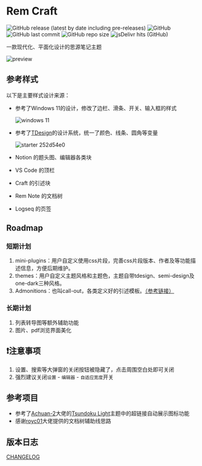 # Rem Craft

![GitHub release (latest by date including pre-releases)](https://img.shields.io/github/release/svchord/Rem-Craft?include_prereleases)
![GitHub](https://img.shields.io/github/license/svchord/Rem-Craft)
![GitHub last commit](https://img.shields.io/github/last-commit/svchord/Rem-Craft)
![GitHub repo size](https://img.shields.io/github/repo-size/svchord/Rem-Craft)
![jsDelivr hits (GitHub)](https://img.shields.io/jsdelivr/gh/hy/svchord/Rem-Craft?label=hits)

一款现代化、平面化设计的思源笔记主题

![preview](https://user-images.githubusercontent.com/61345763/190652183-501f01ca-93da-41d5-b5ee-ca35d3035be1.png)

## 参考样式

以下是主要样式设计来源：

- 参考了Windows 11的设计，修改了边栏、滑条、开关、输入框的样式

  ![windows 11](https://docs.microsoft.com/en-us/windows/apps/design/signature-experiences/images/color_light_controls_940.png)

- 参考了[TDesign](https://tdesign.tencent.com/)的设计系统，统一了颜色、线条、圆角等变量

  ![starter 252d54e0](https://user-images.githubusercontent.com/61345763/176590115-93fa2d29-a975-4a89-904c-6ba94295d3ee.png)
  
- Notion 的题头图、编辑器各类块
- VS Code 的顶栏
- Craft 的引述块
- Rem Note 的文档树
- Logseq 的页签

## Roadmap

### 短期计划

1. mini-plugins：用户自定义使用css片段，完善css片段版本、作者及等功能描述信息，方便后期维护。
2. themes：用户自定义主题风格和主题色，主题自带tdesign、semi-design及one-dark三种风格。
3. Admonitions：也叫call-out，各类定义好的引述模板。[（参考链接）](https://squidfunk.github.io/mkdocs-material/reference/admonitions/)

### 长期计划

1. 列表转导图等额外辅助功能
2. 图片、pdf浏览界面美化

## ❗注意事项

1. 设置、搜索等大弹窗的关闭按钮被隐藏了，点击周围空白处即可关闭
2. 强烈建议关闭`设置` - `编辑器` - `自适应宽度`开关

## 参考项目

- 参考了[Achuan-2](https://github.com/Achuan-2)大佬的[Tsundoku Light](https://github.com/Achuan-2/siyuan-themes-tsundoku-light)主题中的超链接自动展示图标功能
- 感谢[royc01](https://github.com/royc01)大佬提供的文档树辅助线思路

## 版本日志

[CHANGELOG](CHANGELOG.md)
